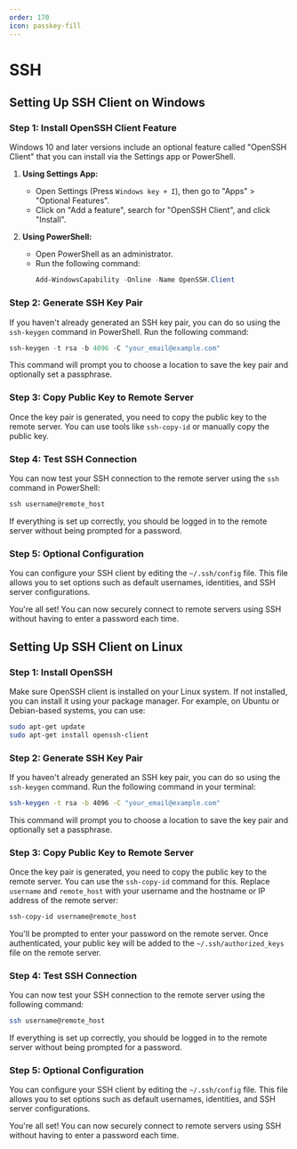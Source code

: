 ```yaml
---
order: 170
icon: passkey-fill
---
```


# SSH

## Setting Up SSH Client on Windows

### Step 1: Install OpenSSH Client Feature

Windows 10 and later versions include an optional feature called "OpenSSH Client" that you can install via the Settings app or PowerShell.

1. **Using Settings App:**
   - Open Settings (Press `Windows key + I`), then go to "Apps" > "Optional Features".
   - Click on "Add a feature", search for "OpenSSH Client", and click "Install".

2. **Using PowerShell:**
   - Open PowerShell as an administrator.
   - Run the following command:
     ```powershell
     Add-WindowsCapability -Online -Name OpenSSH.Client
     ```

### Step 2: Generate SSH Key Pair

If you haven't already generated an SSH key pair, you can do so using the `ssh-keygen` command in PowerShell. Run the following command:

```powershell
ssh-keygen -t rsa -b 4096 -C "your_email@example.com"
```

This command will prompt you to choose a location to save the key pair and optionally set a passphrase.

### Step 3: Copy Public Key to Remote Server

Once the key pair is generated, you need to copy the public key to the remote server. You can use tools like `ssh-copy-id` or manually copy the public key.

### Step 4: Test SSH Connection

You can now test your SSH connection to the remote server using the `ssh` command in PowerShell:

```powershell
ssh username@remote_host
```

If everything is set up correctly, you should be logged in to the remote server without being prompted for a password.

### Step 5: Optional Configuration

You can configure your SSH client by editing the `~/.ssh/config` file. This file allows you to set options such as default usernames, identities, and SSH server configurations.


You're all set! You can now securely connect to remote servers using SSH without having to enter a password each time.

## Setting Up SSH Client on Linux

### Step 1: Install OpenSSH

Make sure OpenSSH client is installed on your Linux system. If not installed, you can install it using your package manager. For example, on Ubuntu or Debian-based systems, you can use:

```bash
sudo apt-get update
sudo apt-get install openssh-client
```

### Step 2: Generate SSH Key Pair

If you haven't already generated an SSH key pair, you can do so using the `ssh-keygen` command. Run the following command in your terminal:

```bash
ssh-keygen -t rsa -b 4096 -C "your_email@example.com"
```

This command will prompt you to choose a location to save the key pair and optionally set a passphrase.

### Step 3: Copy Public Key to Remote Server

Once the key pair is generated, you need to copy the public key to the remote server. You can use the `ssh-copy-id` command for this. Replace `username` and `remote_host` with your username and the hostname or IP address of the remote server:

```bash
ssh-copy-id username@remote_host
```

You'll be prompted to enter your password on the remote server. Once authenticated, your public key will be added to the `~/.ssh/authorized_keys` file on the remote server.

### Step 4: Test SSH Connection

You can now test your SSH connection to the remote server using the following command:

```bash
ssh username@remote_host
```

If everything is set up correctly, you should be logged in to the remote server without being prompted for a password.

### Step 5: Optional Configuration

You can configure your SSH client by editing the `~/.ssh/config` file. This file allows you to set options such as default usernames, identities, and SSH server configurations.


You're all set! You can now securely connect to remote servers using SSH without having to enter a password each time.
